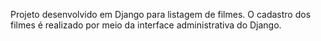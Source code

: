 Projeto desenvolvido em Django para listagem de filmes. O cadastro dos filmes é realizado por meio da interface administrativa do Django.
